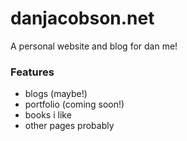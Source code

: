 # danjacobson.net

A personal website and blog for dan me!

### Features

- blogs (maybe!)
- portfolio (coming soon!)
- books i like
- other pages probably
